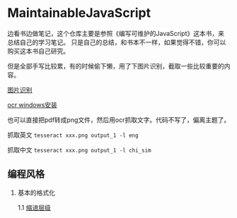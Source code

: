 <!--
 * @Description: Readme
 * @Author: shenxf
 * @Date: 2019-03-19 11:07:42
 -->
# MaintainableJavaScript

边看书边做笔记，这个仓库主要是参照《编写可维护的JavaScript》这本书，来总结自己的学习笔记。
只是自己的总结，和书本不一样，如果觉得不错，你可以购买这本书自己研究。

但是全部手写比较累，有的时候偷下懒，用了下图片识别，截取一些比较重要的内容。

[图片识别](https://github.com/gsdgdf/Java_OCR)

[ocr windows安装](https://github.com/UB-Mannheim/tesseract/wiki)

也可以直接把pdf转成png文件，然后用ocr抓取文字。代码不写了，偏离主题了。

抓取英文 `tesseract xxx.png output_1 -l eng`

抓取中文 `tesseract xxx.png output_1 -l chi_sim`

## 编程风格

1. 基本的格式化

    1.1 [缩进层级](1/1.1缩进层级.md)
